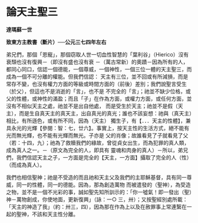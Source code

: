 # 論天主聖三


**達瑪蘇一世**

**致東方主教書（斷片）──公元三七四年左右**





弟兄們，那個「恩寵」，那個窃取人世一切血性智慧的「葉利谷」（Hierico）沒有衰頹也沒有復興－（即沒有盛也沒有衰
－（萬古常新）的奧蹟－因為所有的人，都同心同口，信認一個德能，一個尊威，一個神性，一個三位一體的天主聖三，而成為一個不可分離的權能。但我們信認：
天主有三位，並不回或有所減損，而是常存不變，也沒有權力方面的等級或時間方面的（前後）差別；我們說聖言受生（於父），但這也不是消逝的「言」，也不是
不完全的「言」；祂並不缺少位格，或父的性體，或神性的滿盈；而且「子」在作為方面，或權力方面，或任何方面，並沒有不相似天主之處，祂並不是出自他處，
而是受生於天主；祂並不是假（天主），而是生自真天主的真天主，出自真光的真光；誰也不該妄想：祂與（真天主）相比，有所遜色，或有所不同，因為（天主）
獨生子，有【．．．天主的性體】，兼具永光的光輝【參閱：智：七，廿六】。事實上，按天主性的生活方式，絕不能有光而無光輝，也不能有光輝而無光。子亦是
父的肖像；故誰看見了子就看見了父（若：十四，九）；祂為了救贖我們的綠故，曾從貞女出生，而為犯罪的真人類，成為真人之一。－（原文為完全的人，即具有
靈魂和肉身的真人）－所以，弟兄們，我們信認天主之子，一方面是完全的【天主，一方面】攝取了完全的人（性）（而成為真人）。

我們也相信聖神；祂是不受造的而且祂和天主父及我們的主耶穌基督，具有同一尊威，同一的性體，同一的德能。因為，那為創造萬物
而被遣發的（聖神），為受造之物，並不是一個不光彩的事，誠如聖先知所訓示的：「你一噓氣！即一發出（聖）神－萬物創成，你使地面，更新復興」（詠：一○
三，卅）；又按聖經別處所載：「天主的神造了我」（約：卅三，四），因為那在作為上以及在赦罪事上常連繄在一起的聖神，不該和天主性分離。

